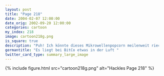 ```yaml
---
layout: post
title: "Page 218"
date: 2004-02-07 12:00:00
date_orig: 2002-09-20 12:00:00
categories: cartoon
my_index: 218
image: cartoon218g.png
is_square: true
description: "Puh! Ich könnte dieses Mikrowellenpopcorn meilenweit riechenJa, ist es nicht toll Gah, was für ein Parfüm benutzt du Eau de Schwein - magst du es Ich glaube, ich werde ohnmächtig. Es gibt nur eine Sache, die dieses Büro noch übler riechen lassen kann Fisch-Ramen aus der Mikrowelle "
germantitle: "Es liegt bei BitCo etwas in der Luft "
twitter_card_type: summary_large_image
---
```


{% include figure.html src="cartoon218g.png" alt="Hackles Page 218"  %}
